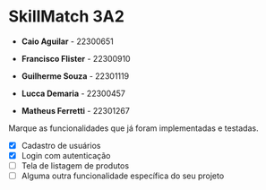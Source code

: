 # SkillMatch 3A2

* **Caio Aguilar** - 22300651
  
* **Francisco Flister** - 22300910
  
* **Guilherme Souza** - 22301119

* **Lucca Demaria** - 22300457

* **Matheus Ferretti** - 22301267

Marque as funcionalidades que já foram implementadas e testadas.

-   [x] Cadastro de usuários
-   [x] Login com autenticação
-   [ ] Tela de listagem de produtos
-   [ ] Alguma outra funcionalidade específica do seu projeto
